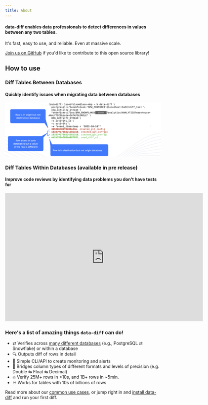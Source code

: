```yaml
---
title: About
---
```


#### data-diff enables data professionals to detect differences in values between any two tables. 
It's fast, easy to use, and reliable. Even at massive scale.

[Join us on GitHub](https://github.com/datafold/data-diff) if you'd like to contribute to this open source library!

## How to use

### Diff Tables Between Databases
#### Quickly identify issues when migrating data between databases
![](../../static/img/diff_plus_minus.png)

### Diff Tables Within Databases (available in pre release)
#### Improve code reviews by identifying data problems you don't have tests for
<iframe width="640" height="414" src="https://www.loom.com/embed/682e4b7d74e84eb4824b983311f0a3b2" frameborder="0" webkitallowfullscreen mozallowfullscreen allowfullscreen></iframe>



### Here's a list of amazing things `data-diff` can do!

* ⇄  Verifies across [many different databases](/docs/os_diff/databases_we_support.md) (e.g., PostgreSQL ⇄ Snowflake) or within a database
* 🔍 Outputs diff of rows in detail
* 🚨 Simple CLI/API to create monitoring and alerts
* 🔁 Bridges column types of different formats and levels of precision (e.g. Double ⇆ Float ⇆ Decimal)
* 🔥 Verify 25M+ rows in <10s, and 1B+ rows in ~5min.
* ♾️  Works for tables with 10s of billions of rows

Read more about our [common use cases](/docs/os_diff/common_use_cases.md), or jump right in and [install data-diff](/docs/os_diff/how_to_install.md) and run your first diff.